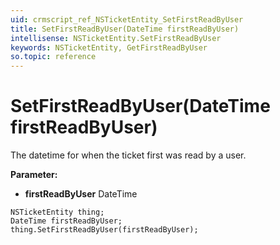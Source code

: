 ```yaml
---
uid: crmscript_ref_NSTicketEntity_SetFirstReadByUser
title: SetFirstReadByUser(DateTime firstReadByUser)
intellisense: NSTicketEntity.SetFirstReadByUser
keywords: NSTicketEntity, GetFirstReadByUser
so.topic: reference
---
```


# SetFirstReadByUser(DateTime firstReadByUser)

The datetime for when the ticket first was read by a user.

**Parameter:** 
* **firstReadByUser** DateTime

```crmscript
NSTicketEntity thing;
DateTime firstReadByUser;
thing.SetFirstReadByUser(firstReadByUser);
```


